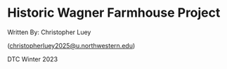# Historic Wagner Farmhouse Project
Written By:
Christopher Luey 

(christopherluey2025@u.northwestern.edu)

DTC Winter 2023
